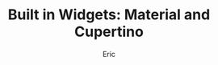---
title: "Built in Widgets: Material and Cupertino"
author: "Eric"
category: "Flutter"
subSection: "Widgets"
tags:
    - flutter
    - widget
---